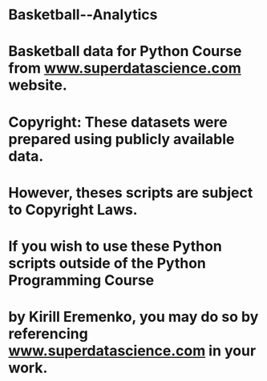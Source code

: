 # Basketball--Analytics

# Basketball data for Python Course from www.superdatascience.com website.

# Copyright: These datasets were prepared using publicly available data.
#            However, theses scripts are subject to Copyright Laws. 
#            If you wish to use these Python scripts outside of the Python Programming Course
#            by Kirill Eremenko, you may do so by referencing www.superdatascience.com in your work.
